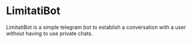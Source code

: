 # LimitatiBot
LimitatiBot is a simple telegram bot to establish a conversation with a user without having to use private chats.
